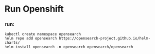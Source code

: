 # Run Openshift


### run:
```
kubectl create namespace opensearch
helm repo add opensearch https://opensearch-project.github.io/helm-charts/
helm install opensearch -n opensearch opensearch/opensearch
```
